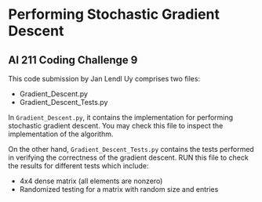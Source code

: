 # Performing Stochastic Gradient Descent
## AI 211 Coding Challenge 9

This code submission by Jan Lendl Uy comprises two files:

- Gradient_Descent.py
- Gradient_Descent_Tests.py

In `Gradient_Descent.py`, it contains the implementation for performing stochastic gradient descent. You may check this file to inspect the implementation of the algorithm.

On the other hand, `Gradient_Descent_Tests.py` contains the tests performed in verifying the correctness of the gradient descent. RUN this file to check the results for different tests which include:

- 4x4 dense matrix (all elements are nonzero)
- Randomized testing for a matrix with random size and entries
